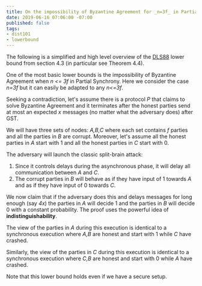 ```yaml
---
title: On the impossibility of Byzantine Agreement for _n=3f_ in Partial Synchrony
date: 2019-06-16 07:06:00 -07:00
published: false
tags:
- dist101
- lowerbound
---
```


The following is a simplified and high level overview of the [DLS88](https://groups.csail.mit.edu/tds/papers/Lynch/jacm88.pdf) lower bound from section 4.3 (in particular see Theorem 4.4).

One of the most basic lower bounds is the impossibility of Byzantine Agreement when _n <= 3f_ in Partial Synchrony. Here we consider the case _n=3f_ but it can easily be adapted to any _n<=3f_.

Seeking a contradiction, let's assume there is a protocol _P_ that claims to solve Byzantine Agreement and it terminates after the honest parties send at most an expected _x_ messages (no matter what the adversary does) after GST.

We will have three sets of nodes: _A,B,C_ where each set contains _f_ parties and all the parties in _B_ are corrupt. Moreover, let's assume all the honest parties in _A_ start with 1 and all the honest parties in _C_ start with 0.

The adversary will launch the classic split-brain attack:
1. Since it controls delays during the asynchronous phase, it will delay all communication between _A_ and _C_.
2. The corrupt parties in _B_ will behave as if they have input of 1 towards _A_ and as if they have input of 0 towards _C_.

We now claim that if the adversary does this and delays messages for long enough (say _4x_) the parties in _A_ will decide 1 and the parties in _B_ will decide 0 with a constant probability. The proof uses the powerful idea of **indistinguishability**.

The view of the parties in _A_ during this execution is identical to a synchronous execution where _A,B_ are honest and start with 1 while _C_ have crashed.

Similarly, the view of the parties in _C_ during this execution is identical to a synchronous execution where _C,B_ are honest and start with 0 while _A_ have crashed.

Note that this lower bound holds even if we have a secure setup.



